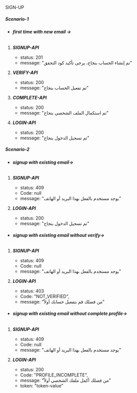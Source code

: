 SIGN-UP

##### **_Scenario-1_**

- ###### **first time with new email ->**

1. **_SIGNUP-API_**
   - status: 201
   - message: "تم إنشاء الحساب بنجاح، يرجى تأكيد كود التحقق"

3. **_VERIFY-API_**
   - status: 200
   - message: "تم تفعيل الحساب بنجاح"

4. **_COMPLETE-API_**
   - status: 200
   - message: "تم استكمال الملف الشخصي بنجاح"

5. **_LOGIN-API_**
   - status: 200
   - message: "تم تسجيل الدخول بنجاح"

##### **_Scenario-2_**

- ###### **signup with existing email->**

1. **_SIGNUP-API_**
   - status: 409
   - Code: null
   - message: "يوجد مستخدم بالفعل بهذا البريد أو الهاتف"

2. **_LOGIN-API_**
   - status: 200
   - message: "تم تسجيل الدخول بنجاح"

- ###### **signup with existing email without verify->**

1. **_SIGNUP-API_**
   - status: 409
   - Code: null
   - message: "يوجد مستخدم بالفعل بهذا البريد أو الهاتف"

2. **_LOGIN-API_**
   - status: 403
   - Code: "NOT_VERIFIED",
   - message: "من فضلك قم بتفعيل حسابك أولاً"

- ###### **signup with existing email without complete profile->**

1. **_SIGNUP-API_**
   - status: 409
   - Code: null
   - message: "يوجد مستخدم بالفعل بهذا البريد أو الهاتف"

2. **_LOGIN-API_**
   - status: 200
   - Code: "PROFILE_INCOMPLETE",
   - message: "من فضلك أكمل ملفك الشخصي أولاً"
   - token: "token-value"


